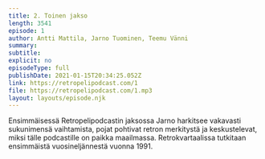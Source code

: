 ```yaml
---
title: 2. Toinen jakso
length: 3541
episode: 1
author: Antti Mattila, Jarno Tuominen, Teemu Vänni
summary:
subtitle:
explicit: no
episodeType: full
publishDate: 2021-01-15T20:34:25.052Z
link: https://retropelipodcast.com/1
file: https://retropelipodcast.com/1.mp3
layout: layouts/episode.njk
---
```


Ensimmäisessä Retropelipodcastin jaksossa Jarno harkitsee vakavasti sukunimensä vaihtamista, pojat pohtivat retron merkitystä ja keskustelevat, miksi tälle podcastille on paikka maailmassa. Retrokvartaalissa tutkitaan ensimmäistä vuosineljännestä vuonna 1991.
